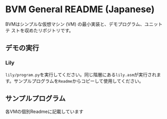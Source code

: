 # BVM General README (Japanese)

BVMはシンプルな仮想マシン (VM) の最小実装と、デモプログラム、ユニットテ
ストを収めたリポジトリです。

## デモの実行

### Lily

`lily/program.py`を実行してください。同じ階層にある`lily.asm`が実行されます。サンプルプログラムを`Readme`からコピーして使用してください。

## サンプルプログラム

各VMの個別Readmeに記載しています
